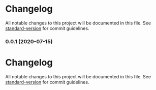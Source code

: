# Changelog

All notable changes to this project will be documented in this file. See [standard-version](https://github.com/conventional-changelog/standard-version) for commit guidelines.

### 0.0.1 (2020-07-15)

# Changelog

All notable changes to this project will be documented in this file. See [standard-version](https://github.com/conventional-changelog/standard-version) for commit guidelines.
